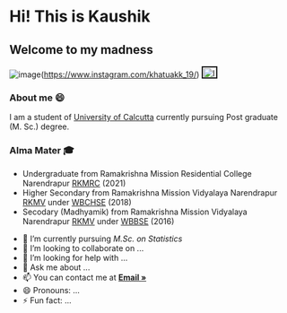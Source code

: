 # Hi! This is Kaushik
## Welcome to my madness

![image](https://user-images.githubusercontent.com/100656971/156486434-14f138a8-bb97-4195-bd6b-0ac6366362de.png)(https://www.instagram.com/khatuakk_19/)
<a href="https://www.instagram.com/khatuakk_19/
" target="_blank"><img src="https://user-images.githubusercontent.com/100656971/156486434-14f138a8-bb97-4195-bd6b-0ac6366362de.png" 
alt="IMAGE ALT TEXT HERE" width="24" height="18" border="2" /></a>


### About me 😄
I am a student of [University of Calcutta](https://www.caluniv.ac.in/) currently pursuing Post graduate (M. Sc.) degree. 

### Alma Mater 🎓
* Undergraduate from Ramakrishna Mission Residential College Narendrapur [RKMRC](https://rkmrc.in/) (2021)
* Higher Secondary from Ramakrishna Mission Vidyalaya Narendrapur [RKMV](https://www.rkmvnarendrapur.org/) under [WBCHSE](https://wbchse.nic.in/) (2018)
* Secodary (Madhyamik) from Ramakrishna Mission Vidyalaya Narendrapur [RKMV](https://www.rkmvnarendrapur.org/) under [WBBSE](http://wbbse.org/) (2016)




- 🌱 I’m currently pursuing *M.Sc. on Statistics*
- 👯 I’m looking to collaborate on ...
- 🤔 I’m looking for help with ...
- 💬 Ask me about ...
- 📫 You can contact me at <a href="khatua.kaushik99@gmail.com"><strong>Email »</strong></a>
- 😄 Pronouns: ...
- ⚡ Fun fact: ...

